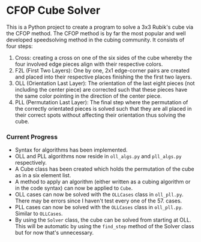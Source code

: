 # CFOP Cube Solver
This is a Python project to create a program to solve a 3x3 Rubik's cube via the CFOP method. The CFOP method is by far the most popular and well developed speedsolving method in the cubing community. It consists of four steps:

1. Cross: creating a cross on one of the six sides of the cube whereby the four involved edge pieces align with their respective colors.
2. F2L (First Two Layers): One by one, 2x1 edge-corner pairs are created and placed into their respective places finishing the the first two layers.
3. OLL (Orientation Last Layer): The orientation of the last eight pieces (not including the center piece) are corrected such that these pieces have the same color pointing in the direction of the center piece.
4. PLL (Permutation Last Layer): The final step where the permutation of the correctly orientated pieces is solved such that they are all placed in their correct spots without affecting their orientation thus solving the cube.

### Current Progress
- Syntax for algorithms has been implemented.
- OLL and PLL algorithms now reside in `oll_algs.py` and `pll_algs.py` respectively.
- A Cube class has been created which holds the permutation of the cube as in a six element list.
- A method to apply an algorithm (either written as a cubing algorithm or in the code syntax) can now be applied to `Cube`.
- OLL cases can now be solved with the `OLLCases` class in `oll_pll.py`. There may be errors since I haven't test every one of the 57. cases.
- PLL cases can now be solved with the `OLLCases` class in `oll_pll.py`. Similar to `OLLCases`.
- By using the `Solver` class, the cube can be solved from starting at OLL. This will be automatic by using the `find_step` method of the Solver class but for now that's unnecessary. 
